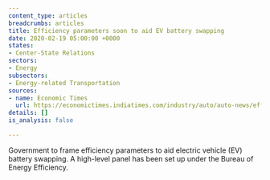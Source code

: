 ```yaml
---
content_type: articles
breadcrumbs: articles
title: Efficiency parameters soon to aid EV battery swapping
date: 2020-02-19 05:00:00 +0000
states:
- Center-State Relations
sectors:
- Energy
subsectors:
- Energy-related Transportation
sources:
- name: Economic Times
  url: https://economictimes.indiatimes.com/industry/auto/auto-news/efficiency-parameters-soon-to-aid-ev-battery-swapping/articleshow/74073313.cms
details: []
is_analysis: false

---
```

Government to frame efficiency parameters to aid electric vehicle (EV) battery swapping. A high-level panel has been set up under the Bureau of Energy Efficiency.